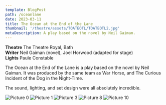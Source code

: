 ```yaml
---
template: BlogPost
path: /oceanlane
date: 2023-03-11
title: The Ocean at the End of the Lane
thumbnail: '/theatre/assets/TOATEOTL/TOATEOTL2.jpg'
metaDescription: A play based on the novel by Neil Gaiman.
---
```


**Theatre**      The Theatre Royal, Bath  
**Writer**       Neil Gaiman (novel), Joel Horwood (adapted for stage)  
**Lights**       Paule Constable  



The Ocean at the End of the Lane is a play based on the novel by Neil Gaiman. 
It was produced by the same team as War Horse, and The Curious Incident of the Dog in the Night-Time.

The sound, lighting, and set design were all absolutely incredible.

![Picture 0](/theatre/assets/TOATEOTL/TOATEOTL0.jpg)
![Picture 1](/theatre/assets/TOATEOTL/TOATEOTL1.jpg)
![Picture 3](/theatre/assets/TOATEOTL/TOATEOTL3.jpg)
![Picture 8](/theatre/assets/TOATEOTL/TOATEOTL8.jpg)
![Picture 10](/theatre/assets/TOATEOTL/TOATEOTL10.jpg)